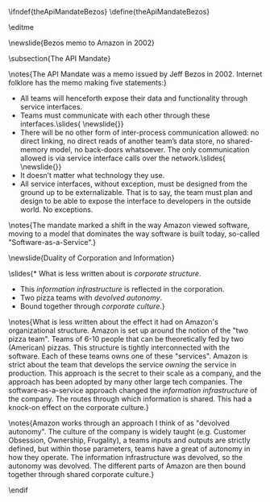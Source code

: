 \ifndef{theApiMandateBezos}
\define{theApiMandateBezos}

\editme

\newslide{Bezos memo to Amazon in 2002}

\subsection{The API Mandate}

\notes{The API Mandate was a memo issued by Jeff Bezos in 2002. Internet folklore has the memo making five statements:}

* All teams will henceforth expose their data and functionality through service interfaces.
* Teams must communicate with each other through these interfaces.\slides{
\newslide{}}
* There will be no other form of inter-process communication allowed: no direct linking, no direct reads of another team’s data store, no shared-memory model, no back-doors whatsoever. The only communication allowed is via service interface calls over the network.\slides{
\newslide{}}
* It doesn’t matter what technology they use.
* All service interfaces, without exception, must be designed from the ground up to be externalizable. That is to say, the team must plan and design to be able to expose the interface to developers in the outside world. No exceptions.

\notes{The mandate marked a shift in the way Amazon viewed software, moving to a model that dominates the way software is built today, so-called "Software-as-a-Service".}

\newslide{Duality of Corporation and Information}

\slides{* What is less written about is *corporate structure*.
* This *information infrastructure* is reflected in the corporation.
* Two pizza teams with *devolved autonomy*.
* Bound together through *corporate culture*.}

\notes{What is less written about the effect it had on Amazon's organizational structure. Amazon is set up around the notion of the "two pizza team". Teams of 6-10 people that can be theoretically fed by two (American) pizzas. This structure is tightly interconnected with the software. Each of these teams owns one of these "services". Amazon is strict about the team that develops the service *owning* the service in production. This approach is the secret to their scale as a company, and the approach has been adopted by many other large tech companies. The software-as-a-service approach changed the *information infrastructure* of the company. The routes through which information is shared. This had a knock-on effect on the corporate culture.}

\notes{Amazon works through an approach I think of as "devolved autonomy". The culture of the company is widely taught (e.g. Customer Obsession, Ownership, Frugality), a teams inputs and outputs are strictly defined, but within those parameters, teams have a great of autonomy in how they operate. The information infrastructure was devolved, so the autonomy was devolved. The different parts of Amazon are then bound together through shared corporate culture.}

\endif
